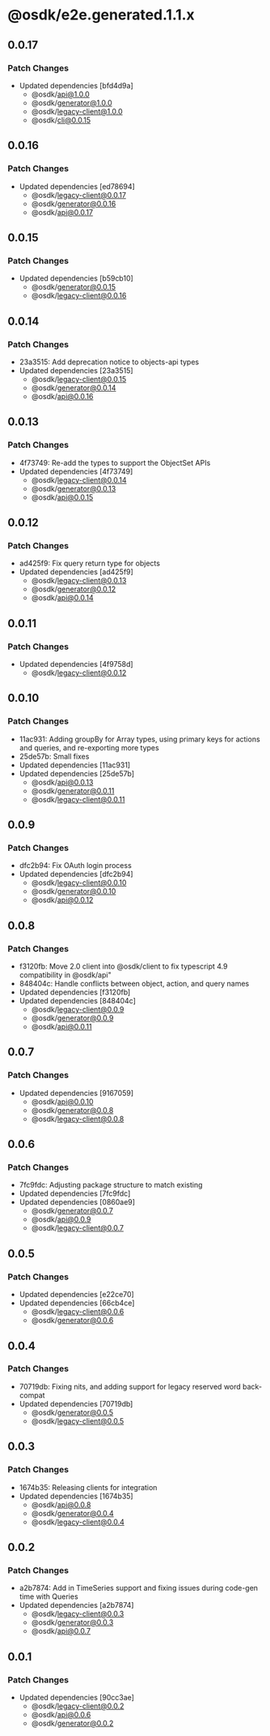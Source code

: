 # @osdk/e2e.generated.1.1.x

## 0.0.17

### Patch Changes

- Updated dependencies [bfd4d9a]
  - @osdk/api@1.0.0
  - @osdk/generator@1.0.0
  - @osdk/legacy-client@1.0.0
  - @osdk/cli@0.0.15

## 0.0.16

### Patch Changes

- Updated dependencies [ed78694]
  - @osdk/legacy-client@0.0.17
  - @osdk/generator@0.0.16
  - @osdk/api@0.0.17

## 0.0.15

### Patch Changes

- Updated dependencies [b59cb10]
  - @osdk/generator@0.0.15
  - @osdk/legacy-client@0.0.16

## 0.0.14

### Patch Changes

- 23a3515: Add deprecation notice to objects-api types
- Updated dependencies [23a3515]
  - @osdk/legacy-client@0.0.15
  - @osdk/generator@0.0.14
  - @osdk/api@0.0.16

## 0.0.13

### Patch Changes

- 4f73749: Re-add the types to support the ObjectSet APIs
- Updated dependencies [4f73749]
  - @osdk/legacy-client@0.0.14
  - @osdk/generator@0.0.13
  - @osdk/api@0.0.15

## 0.0.12

### Patch Changes

- ad425f9: Fix query return type for objects
- Updated dependencies [ad425f9]
  - @osdk/legacy-client@0.0.13
  - @osdk/generator@0.0.12
  - @osdk/api@0.0.14

## 0.0.11

### Patch Changes

- Updated dependencies [4f9758d]
  - @osdk/legacy-client@0.0.12

## 0.0.10

### Patch Changes

- 11ac931: Adding groupBy for Array types, using primary keys for actions and queries, and re-exporting more types
- 25de57b: Small fixes
- Updated dependencies [11ac931]
- Updated dependencies [25de57b]
  - @osdk/api@0.0.13
  - @osdk/generator@0.0.11
  - @osdk/legacy-client@0.0.11

## 0.0.9

### Patch Changes

- dfc2b94: Fix OAuth login process
- Updated dependencies [dfc2b94]
  - @osdk/legacy-client@0.0.10
  - @osdk/generator@0.0.10
  - @osdk/api@0.0.12

## 0.0.8

### Patch Changes

- f3120fb: Move 2.0 client into @osdk/client to fix typescript 4.9 compatibility in @osdk/api"
- 848404c: Handle conflicts between object, action, and query names
- Updated dependencies [f3120fb]
- Updated dependencies [848404c]
  - @osdk/legacy-client@0.0.9
  - @osdk/generator@0.0.9
  - @osdk/api@0.0.11

## 0.0.7

### Patch Changes

- Updated dependencies [9167059]
  - @osdk/api@0.0.10
  - @osdk/generator@0.0.8
  - @osdk/legacy-client@0.0.8

## 0.0.6

### Patch Changes

- 7fc9fdc: Adjusting package structure to match existing
- Updated dependencies [7fc9fdc]
- Updated dependencies [0860ae9]
  - @osdk/generator@0.0.7
  - @osdk/api@0.0.9
  - @osdk/legacy-client@0.0.7

## 0.0.5

### Patch Changes

- Updated dependencies [e22ce70]
- Updated dependencies [66cb4ce]
  - @osdk/legacy-client@0.0.6
  - @osdk/generator@0.0.6

## 0.0.4

### Patch Changes

- 70719db: Fixing nits, and adding support for legacy reserved word back-compat
- Updated dependencies [70719db]
  - @osdk/generator@0.0.5
  - @osdk/legacy-client@0.0.5

## 0.0.3

### Patch Changes

- 1674b35: Releasing clients for integration
- Updated dependencies [1674b35]
  - @osdk/api@0.0.8
  - @osdk/generator@0.0.4
  - @osdk/legacy-client@0.0.4

## 0.0.2

### Patch Changes

- a2b7874: Add in TimeSeries support and fixing issues during code-gen time with Queries
- Updated dependencies [a2b7874]
  - @osdk/legacy-client@0.0.3
  - @osdk/generator@0.0.3
  - @osdk/api@0.0.7

## 0.0.1

### Patch Changes

- Updated dependencies [90cc3ae]
  - @osdk/legacy-client@0.0.2
  - @osdk/api@0.0.6
  - @osdk/generator@0.0.2
